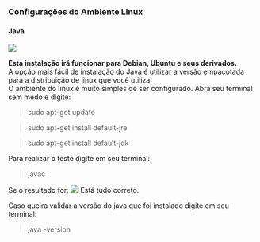 ### Configurações do Ambiente Linux ###

#### Java
<img src="https://cdn.iconscout.com/icon/free/png-256/java-43-569305.png">

**Esta instalação irá funcionar para Debian, Ubuntu e seus derivados.**<br/>
A opção mais fácil de instalação do Java é utilizar a versão empacotada para a distribuição de linux que você utiliza.<br/>
O ambiente do linux é muito simples de ser configurado. Abra seu terminal sem medo e digite:


> sudo apt-get update

> sudo apt-get install default-jre

> sudo apt-get install default-jdk

Para realizar o teste digite em seu terminal:

> javac

Se o resultado for: 
<img src="https://i.imgur.com/XoQj6x1.png">
Está tudo correto.

Caso queira validar a versão do java que foi instalado digite em seu terminal:

> java -version